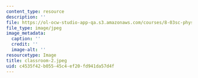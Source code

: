 ```yaml
---
content_type: resource
description: ''
file: https://ol-ocw-studio-app-qa.s3.amazonaws.com/courses/8-03sc-physics-iii-vibrations-and-waves-fall-2016/c4535f42b05545c4ef20fd941da57d4f_classroom-2.jpeg
file_type: image/jpeg
image_metadata:
  caption: ''
  credit: ''
  image-alt: ''
resourcetype: Image
title: classroom-2.jpeg
uid: c4535f42-b055-45c4-ef20-fd941da57d4f
---
```

